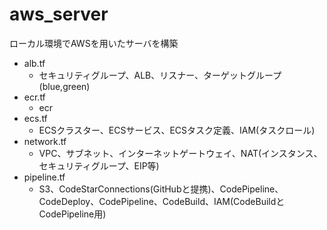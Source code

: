 # aws_server
ローカル環境でAWSを用いたサーバを構築
 - alb.tf
   - セキュリティグループ、ALB、リスナー、ターゲットグループ(blue,green)
 - ecr.tf
   - ecr
 - ecs.tf
   - ECSクラスター、ECSサービス、ECSタスク定義、IAM(タスクロール)
 - network.tf
   - VPC、サブネット、インターネットゲートウェイ、NAT(インスタンス、セキュリティグループ、EIP等)
 - pipeline.tf
   - S3、CodeStarConnections(GitHubと提携)、CodePipeline、CodeDeploy、CodePipeline、CodeBuild、IAM(CodeBuildとCodePipeline用)
